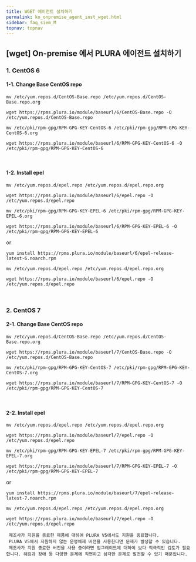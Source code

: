 ```yaml
---
title: WGET 에이전트 설치하기
permalink: ko_onpremise_agent_inst_wget.html
sidebar: faq_siem_M
topnav: topnav
---
```


## [wget] On-premise 에서 PLURA 에이전트 설치하기

### 1. CentOS 6

#### 1-1. Change Base CentOS repo

`mv /etc/yum.repos.d/CentOS-Base.repo /etc/yum.repos.d/CentOS-Base.repo.org`

`wget https://rpms.plura.io/module/baseurl/6/CentOS-Base.repo -O /etc/yum.repos.d/CentOS-Base.repo`


`mv /etc/pki/rpm-gpg/RPM-GPG-KEY-CentOS-6 /etc/pki/rpm-gpg/RPM-GPG-KEY-CentOS-6.org`

`wget https://rpms.plura.io/module/baseurl/6/RPM-GPG-KEY-CentOS-6 -O /etc/pki/rpm-gpg/RPM-GPG-KEY-CentOS-6`

<br />

#### 1-2. Install epel

`mv /etc/yum.repos.d/epel.repo /etc/yum.repos.d/epel.repo.org`

`wget https://rpms.plura.io/module/baseurl/6/epel.repo -O /etc/yum.repos.d/epel.repo`


`mv /etc/pki/rpm-gpg/RPM-GPG-KEY-EPEL-6 /etc/pki/rpm-gpg/RPM-GPG-KEY-EPEL-6.org`

`wget https://rpms.plura.io/module/baseurl/6/RPM-GPG-KEY-EPEL-6 -O /etc/pki/rpm-gpg/RPM-GPG-KEY-EPEL-6`

or

`yum install https://rpms.plura.io/module/baseurl/6/epel-release-latest-6.noarch.rpm`

`mv /etc/yum.repos.d/epel.repo /etc/yum.repos.d/epel.repo.org`

`wget https://rpms.plura.io/module/baseurl/6/epel.repo -O /etc/yum.repos.d/epel.repo`

<br />

### 2. CentOS 7

#### 2-1. Change Base CentOS repo

`mv /etc/yum.repos.d/CentOS-Base.repo /etc/yum.repos.d/CentOS-Base.repo.org`

`wget https://rpms.plura.io/module/baseurl/7/CentOS-Base.repo -O /etc/yum.repos.d/CentOS-Base.repo`


`mv /etc/pki/rpm-gpg/RPM-GPG-KEY-CentOS-7 /etc/pki/rpm-gpg/RPM-GPG-KEY-CentOS-7.org`

`wget https://rpms.plura.io/module/baseurl/7/RPM-GPG-KEY-CentOS-7 -O /etc/pki/rpm-gpg/RPM-GPG-KEY-CentOS-7`

<br />

#### 2-2. Install epel

`mv /etc/yum.repos.d/epel.repo /etc/yum.repos.d/epel.repo.org`

`wget https://rpms.plura.io/module/baseurl/7/epel.repo -O /etc/yum.repos.d/epel.repo`


`mv /etc/pki/rpm-gpg/RPM-GPG-KEY-EPEL-7 /etc/pki/rpm-gpg/RPM-GPG-KEY-EPEL-7.org`

`wget https://rpms.plura.io/module/baseurl/7/RPM-GPG-KEY-EPEL-7 -O /etc/pki/rpm-gpg/RPM-GPG-KEY-EPEL-7`

or

`yum install https://rpms.plura.io/module/baseurl/7/epel-release-latest-7.noarch.rpm`

`mv /etc/yum.repos.d/epel.repo /etc/yum.repos.d/epel.repo.org`

`wget https://rpms.plura.io/module/baseurl/7/epel.repo -O /etc/yum.repos.d/epel.repo`

     제조사가 지원을 종료한 제품에 대하여 PLURA V5에서도 지원을 종료합니다.
     PLURA V5에서 지원하지 않는 운영체제 버전을 사용한다면 문제가 발생할 수 있습니다.
     제조사가 지원 종료한 버전을 사용 중이라면 업그레이드에 대하여 보다 적극적인 검토가 필요합니다. 해킹과 장애 등 다양한 문제에 직면하고 심각한 문제로 발전할 수 있기 때문입니다.